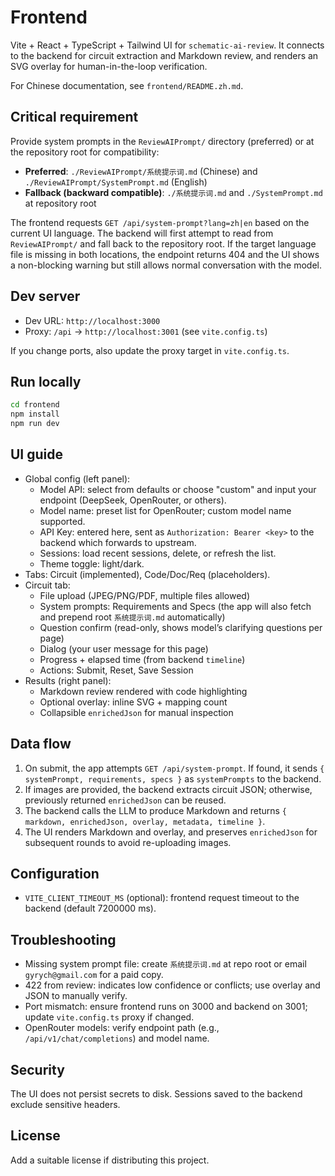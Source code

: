 # Frontend

Vite + React + TypeScript + Tailwind UI for `schematic-ai-review`. It connects to the backend for circuit extraction and Markdown review, and renders an SVG overlay for human-in-the-loop verification.

For Chinese documentation, see `frontend/README.zh.md`.

## Critical requirement

Provide system prompts in the `ReviewAIPrompt/` directory (preferred) or at the repository root for compatibility:

- **Preferred**: `./ReviewAIPrompt/系统提示词.md` (Chinese) and `./ReviewAIPrompt/SystemPrompt.md` (English)
- **Fallback (backward compatible)**: `./系统提示词.md` and `./SystemPrompt.md` at repository root

The frontend requests `GET /api/system-prompt?lang=zh|en` based on the current UI language. The backend will first attempt to read from `ReviewAIPrompt/` and fall back to the repository root. If the target language file is missing in both locations, the endpoint returns 404 and the UI shows a non-blocking warning but still allows normal conversation with the model.

## Dev server

- Dev URL: `http://localhost:3000`
- Proxy: `/api` → `http://localhost:3001` (see `vite.config.ts`)

If you change ports, also update the proxy target in `vite.config.ts`.

## Run locally

```bash
cd frontend
npm install
npm run dev
```

## UI guide

- Global config (left panel):
  - Model API: select from defaults or choose "custom" and input your endpoint (DeepSeek, OpenRouter, or others).
  - Model name: preset list for OpenRouter; custom model name supported.
  - API Key: entered here, sent as `Authorization: Bearer <key>` to the backend which forwards to upstream.
  - Sessions: load recent sessions, delete, or refresh the list.
  - Theme toggle: light/dark.
- Tabs: Circuit (implemented), Code/Doc/Req (placeholders).
- Circuit tab:
  - File upload (JPEG/PNG/PDF, multiple files allowed)
  - System prompts: Requirements and Specs (the app will also fetch and prepend root `系统提示词.md` automatically)
  - Question confirm (read-only, shows model’s clarifying questions per page)
  - Dialog (your user message for this page)
  - Progress + elapsed time (from backend `timeline`)
  - Actions: Submit, Reset, Save Session
- Results (right panel):
  - Markdown review rendered with code highlighting
  - Optional overlay: inline SVG + mapping count
  - Collapsible `enrichedJson` for manual inspection

## Data flow

1) On submit, the app attempts `GET /api/system-prompt`. If found, it sends `{ systemPrompt, requirements, specs }` as `systemPrompts` to the backend.
2) If images are provided, the backend extracts circuit JSON; otherwise, previously returned `enrichedJson` can be reused.
3) The backend calls the LLM to produce Markdown and returns `{ markdown, enrichedJson, overlay, metadata, timeline }`.
4) The UI renders Markdown and overlay, and preserves `enrichedJson` for subsequent rounds to avoid re-uploading images.

## Configuration

- `VITE_CLIENT_TIMEOUT_MS` (optional): frontend request timeout to the backend (default 7200000 ms).

## Troubleshooting

- Missing system prompt file: create `系统提示词.md` at repo root or email `gyrych@gmail.com` for a paid copy.
- 422 from review: indicates low confidence or conflicts; use overlay and JSON to manually verify.
- Port mismatch: ensure frontend runs on 3000 and backend on 3001; update `vite.config.ts` proxy if changed.
- OpenRouter models: verify endpoint path (e.g., `/api/v1/chat/completions`) and model name.

## Security

The UI does not persist secrets to disk. Sessions saved to the backend exclude sensitive headers.

## License

Add a suitable license if distributing this project.


